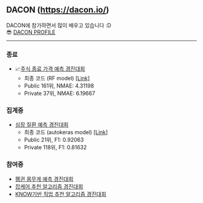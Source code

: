 ## DACON (https://dacon.io/) 
DACON에 참가하면서 많이 배우고 있습니다 :D <br>
😎 [DACON PROFILE](https://dacon.io/myprofile/438333/home)
***

### 종료
* 📈[주식 종료 가격 예측 경진대회](https://dacon.io/competitions/official/235857/overview/description) 
  * 최종 코드 (RF model) [[Link]](https://github.com/joniekwon/dacon/blob/main/stockPredict/predict_close%2Bkospi.ipynb)
  * Public 161위, NMAE: 4.31198
  *  Private 37위, NMAE: 6.19667

### 집계중
* [심장 질환 예측 경진대회](https://dacon.io/competitions/official/235848/overview/description)
  * 최종 코드 (autokeras model) [[Link]](https://github.com/joniekwon/dacon/blob/main/cardiovascular/DAY4-autokeras.ipynb)
  * Public 21위, F1: 0.92063
  * Private 118위, F1: 0.81632

### 참여중
* [펭귄 몸무게 예측 경진대회](https://dacon.io/competitions/official/235862/overview/description)
* [잡케어 추천 알고리즘 경진대회](https://dacon.io/competitions/official/235863/data)
* [KNOW기반 직업 추천 알고리즘 경진대회](https://dacon.io/competitions/official/235865/data)
